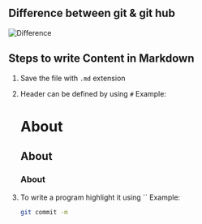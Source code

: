 ## Difference between git & git hub

![Difference](serverside-git_vs_github_mobile.png)

## Steps to write Content in Markdown

 1. Save the file with `.md` extension
 2. Header can be defined by using `#` 
    Example: 
    # About
    ## About
    ### About

 3. To write a program highlight it using ``
    Example:
    ```bash
    git commit -m
    ```

